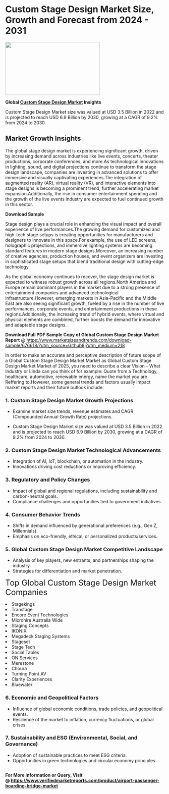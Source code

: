 <H1>Custom Stage Design Market Size, Growth and Forecast from 2024 - 2031</H1><img class="aligncenter size-medium wp-image-584254" src="https://thirdeyenews.in/wp-content/uploads/2024/09/Global-Market-Research-300x168.jpeg" alt="" width="300" height="168" /><p><strong>Global&nbsp;<a href="https://www.marketsizeandtrends.com/download-sample/676618/?utm_source=Github8j?utm_medium=218">Custom Stage Design Market</a> Insights</strong></p><p>Custom Stage Design Market size was valued at USD 3.5 Billion in 2022 and is projected to reach USD 6.9 Billion by 2030, growing at a CAGR of 9.2% from 2024 to 2030.</p><p><h2>Market Growth Insights</h2> <p>The global stage design market is experiencing significant growth, driven by increasing demand across industries like live events, concerts, theater productions, corporate conferences, and more.As technological innovations in lighting, sound, and digital projections continue to transform the stage design landscape, companies are investing in advanced solutions to offer immersive and visually captivating experiences.The integration of augmented reality (AR), virtual reality (VR), and interactive elements into stage designs is becoming a prominent trend, further accelerating market expansion.Additionally, the rise in consumer entertainment spending and the growth of the live events industry are expected to fuel continued growth in this sector.</p> <p><strong>Download Sample</strong></p> <p>Stage design plays a crucial role in enhancing the visual impact and overall experience of live performances.The growing demand for customized and high-tech stage setups is creating opportunities for manufacturers and designers to innovate in this space.For example, the use of LED screens, holographic projections, and immersive lighting systems are becoming standard features in modern stage designs.Moreover, an increasing number of creative agencies, production houses, and event organizers are investing in sophisticated stage setups that blend traditional design with cutting-edge technology.</p> <p>As the global economy continues to recover, the stage design market is expected to witness robust growth across all regions.North America and Europe remain dominant players in the market due to a strong presence of entertainment companies and advanced technological infrastructure.However, emerging markets in Asia-Pacific and the Middle East are also seeing significant growth, fueled by a rise in the number of live performances, corporate events, and entertainment productions in these regions.Additionally, the increasing trend of hybrid events, where virtual and physical elements are combined, further boosts the demand for innovative and adaptable stage designs.</p> <p><span class=""><strong>Download Full PDF Sample Copy of Global Custom Stage Design Market Report</strong> @ <a href="https://www.marketsizeandtrends.com/download-sample/676618/?utm_source=Github8j?utm_medium=218" target="_blank">https://www.marketsizeandtrends.com/download-sample/676618/?utm_source=Github8j?utm_medium=218</a></span></p><p>In order to make an accurate and perceptive description of future scope of a Global&nbsp;Custom Stage Design Market Market as Global&nbsp;Custom Stage Design Market Market of 2025, you need to describe a clear Vision &ndash; What Industry or Linda can you think of for example: Quote from a Technology, healthcare, automotive, renewable energy, name the market you are Reffering to.However, some general trends and factors usually impact market reports and their future outlook include:</p><h3>1.&nbsp;<strong>Custom Stage Design Market Growth Projections</strong></h3><ul><li>Examine market size trends, revenue estimates and CAGR (Compounded Annual Growth Rate) projections.</li><li><p>Custom Stage Design Market size was valued at USD 3.5 Billion in 2022 and is projected to reach USD 6.9 Billion by 2030, growing at a CAGR of 9.2% from 2024 to 2030.</p></li></ul><h3>2.&nbsp;<strong>Custom Stage Design Market Technological Advancements</strong></h3><ul><li>Integration of AI, IoT, blockchain, or automation in the industry.</li><li>Innovations driving cost reductions or improving efficiency.</li></ul><h3>3.&nbsp;<strong>Regulatory and Policy Changes</strong></h3><ul><li>Impact of global and regional regulations, including sustainability and carbon-neutral goals.</li><li>Compliance challenges and opportunities tied to government initiatives.</li></ul><h3>4.&nbsp;<strong>Consumer Behavior Trends</strong></h3><ul><li>Shifts in demand influenced by generational preferences (e.g., Gen Z, Millennials).</li><li>Emphasis on eco-friendly, ethical, or personalized products/services.</li></ul><h3>5.&nbsp;<strong>Global Custom Stage Design Market Competitive Landscape</strong></h3><ul><li>Analysis of key players, new entrants, and partnerships shaping the industry.</li><li>Strategies for differentiation and market penetration.</li></ul><p data-pm-slice="1 1 []"><span style="color: inherit; font-family: inherit; font-size: 25px;">Top Global Custom Stage Design Market Companies</span></p><div class="" data-test-id=""><p><li>Stagekings</li><li> Transtage</li><li> Encore Event Technologies</li><li> Microhire Australia Wide</li><li> Staging Concepts</li><li> IKONIX</li><li> Megadeck Staging Systems</li><li> Stageset</li><li> Stage Tech</li><li> Social Tables</li><li> ON Services</li><li> Merestone</li><li> Choura</li><li> Turning Point AV</li><li> Clarity Experiences</li><li> Bluewater</li></p></div><h3>6.&nbsp;<strong>Economic and Geopolitical Factors</strong></h3><ul><li>Influence of global economic conditions, trade policies, and geopolitical events.</li><li>Resilience of the market to inflation, currency fluctuations, or global crises.</li></ul><h3>7.&nbsp;<strong>Sustainability and ESG (Environmental, Social, and Governance)</strong></h3><ul><li>Adoption of sustainable practices to meet ESG criteria.</li><li>Opportunities in green technologies and circular economy principles.</li></ul><h2><strong style="font-size: 14px;">For More Information or Query, Visit @&nbsp;</strong><a style="background-color: #ffffff; font-size: 14px;" href="https://www.marketsizeandtrends.com/report/custom-stage-design-market/" target="_blank">https://www.verifiedmarketreports.com/product/airport-passenger-boarding-bridge-market</a></h2>